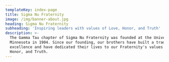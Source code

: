 ```yaml
---
templateKey: index-page
title: Sigma Nu Fraternity
image: /img/banner-about.jpg
heading: Sigma Nu Fraternity
subheading: 'Inspiring leaders with values of Love, Honor, and Truth'
description: >-
  The Gamma Tau chapter of Sigma Nu Fraternity was founded at the University of
  Minnesota in 1904. Since our founding, our brothers have built a tradition of
  excellence and have dedicated their lives to our Fraternity's values of Love,
  Honor, and Truth.
---
```


